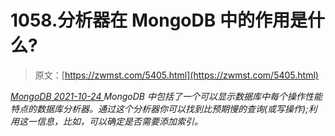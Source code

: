 <!--yml
category: 未分类
date: 0001-01-01 00:00:00
--->

# 1058.分析器在 MongoDB 中的作用是什么?

> 原文：[https://zwmst.com/5405.html](https://zwmst.com/5405.html)

   [ *MongoDB* ](https://zwmst.com/mongodb)*[ <time datetime="2021-10-24T18:57:01+08:00"> 2021-10-24 </time> ](https://zwmst.com/5405.html)  MongoDB 中包括了一个可以显示数据库中每个操作性能特点的数据库分析器。通过这个分析器你可以找到比预期慢的查询(或写操作);利用这一信息，比如，可以确定是否需要添加索引。*